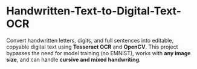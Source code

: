 # Handwritten-Text-to-Digital-Text-OCR
Convert handwritten letters, digits, and full sentences into editable, copyable digital text using **Tesseract OCR** and **OpenCV**.    This project bypasses the need for model training (no EMNIST), works with **any image size**, and can handle **cursive and mixed handwriting**.
